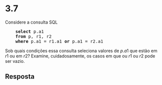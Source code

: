 # 3.7

Considere a consulta SQL

<pre>
    <b>select</b> p.a1
    <b>from</b> p, r1, r2
    <b>where</b> p.a1 = r1.a1 <b>or</b> p.a1 = r2.a1
</pre>

Sob quais condições essa consulta seleciona valores de $p.a1$ que estão em $r1$ ou em $r2$? Examine, cuidadosamente, os casos em que ou $r1$ ou $r2$ pode ser vazio.

## Resposta
